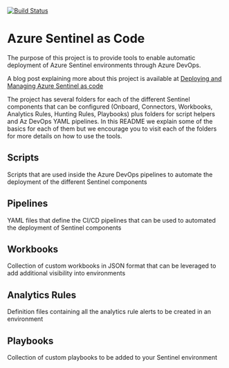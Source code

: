 [![Build Status](https://dev.azure.com/soricloud/SentinelAsCode/_apis/build/status/alertRulesCICD.yml?branchName=master)](https://dev.azure.com/soricloud/SentinelAsCode/_build/latest?definitionId=21&branchName=master)

# Azure Sentinel as Code

The purpose of this project is to provide tools to enable automatic deployment of Azure Sentinel environments through Azure DevOps.

A blog post explaining more about this project is available at [Deploying and Managing Azure Sentinel as code](https://techcommunity.microsoft.com/t5/azure-sentinel/deploying-and-managing-azure-sentinel-as-code/ba-p/1131928)

The project has several folders for each of the different Sentinel components that can be configured (Onboard, Connectors, Workbooks, Analytics Rules, Hunting Rules, Playbooks) plus folders for script helpers and Az DevOps YAML pipelines. In this README we explain some of the basics for each of them but we encourage you to visit each of the folders for more details on how to use the tools.

## Scripts

Scripts that are used inside the Azure DevOps pipelines to automate the deployment of the different Sentinel components

## Pipelines

YAML files that define the CI/CD pipelines that can be used to automated the deployment of Sentinel components

## Workbooks

Collection of custom workbooks in JSON format that can be leveraged to add additional visibility into environments

## Analytics Rules

Definition files containing all the analytics rule alerts to be created in an environment

## Playbooks

Collection of custom playbooks to be added to your Sentinel environment
